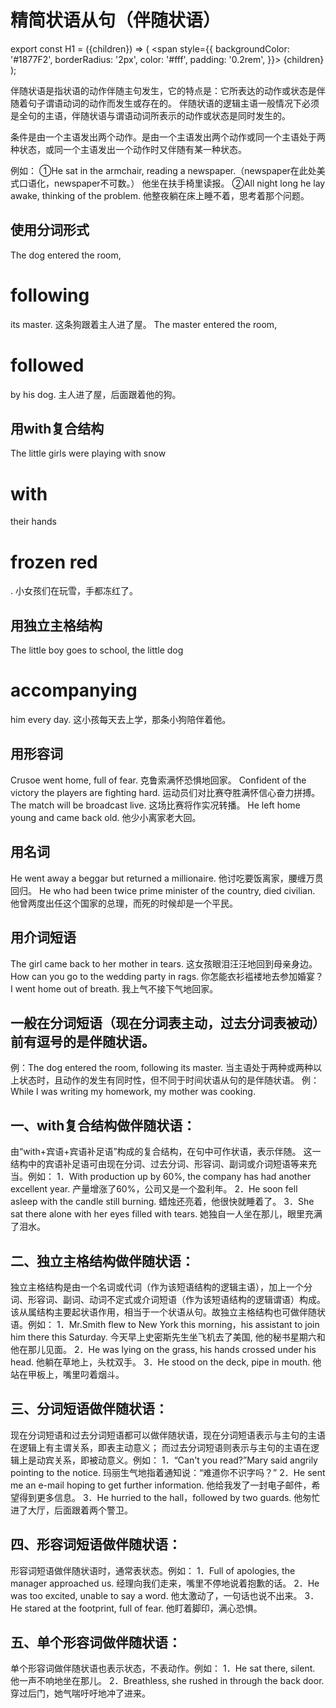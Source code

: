 # 精简状语从句（伴随状语）

export const H1 = ({children}) => (
  <span
    style={{
      backgroundColor: '#1877F2',
      borderRadius: '2px',
      color: '#fff',
      padding: '0.2rem',
    }}>
    {children}
  </span>
);

伴随状语是指状语的动作伴随主句发生，它的特点是：它所表达的动作或状态是伴随着句子谓语动词的动作而发生或存在的。
伴随状语的逻辑主语一般情况下必须是全句的主语，伴随状语与谓语动词所表示的动作或状态是同时发生的。

条件是由一个主语发出两个动作。是由一个主语发出两个动作或同一个主语处于两种状态，或同一个主语发出一个动作时又伴随有某一种状态。

例如：
①He sat in the armchair, reading a newspaper.（newspaper在此处美式口语化，newspaper不可数。）
他坐在扶手椅里读报。
②All night long he lay awake, thinking of the problem.
他整夜躺在床上睡不着，思考着那个问题。

## 使用分词形式
The dog entered the room, <H1>following</H1> its master.
这条狗跟着主人进了屋。
The master entered the room, <H1>followed</H1> by his dog.
主人进了屋，后面跟着他的狗。

## 用with复合结构
The little girls were playing with snow <H1>with</H1> their hands <H1>frozen red</H1>.
小女孩们在玩雪，手都冻红了。

## 用独立主格结构
The little boy goes to school, the little dog <H1>accompanying</H1> him every day.
这小孩每天去上学，那条小狗陪伴着他。

## 用形容词
Crusoe went home, full of fear.
克鲁索满怀恐惧地回家。
Confident of the victory the players are fighting hard.
运动员们对比赛夺胜满怀信心奋力拼搏。
The match will be broadcast live.
这场比赛将作实况转播。
He left home young and came back old.
他少小离家老大回。

## 用名词
He went away a beggar but returned a millionaire.
他讨吃要饭离家，腰缠万贯回归。
He who had been twice prime minister of the country, died civilian.
他曾两度出任这个国家的总理，而死的时候却是一个平民。

## 用介词短语
The girl came back to her mother in tears.
这女孩眼泪汪汪地回到母亲身边。
How can you go to the wedding party in rags.
你怎能衣衫褴褛地去参加婚宴？
I went home out of breath.
我上气不接下气地回家。



## 一般在分词短语（现在分词表主动，过去分词表被动）前有逗号的是伴随状语。
例：The dog entered the room, following its master.
当主语处于两种或两种以上状态时，且动作的发生有同时性，但不同于时间状语从句的是伴随状语。
例：While I was writing my homework, my mother was cooking.

## 一、with复合结构做伴随状语：
由“with+宾语+宾语补足语”构成的复合结构，在句中可作状语，表示伴随。
这一结构中的宾语补足语可由现在分词、过去分词、形容词、副词或介词短语等来充当。例如：
1．With production up by 60%, the company has had another excellent year.
产量增涨了60%，公司又是一个盈利年。
2．He soon fell asleep with the candle still burning.
蜡烛还亮着，他很快就睡着了。
3．She sat there alone with her eyes filled with tears.
她独自一人坐在那儿，眼里充满了泪水。

## 二、独立主格结构做伴随状语：
独立主格结构是由一个名词或代词（作为该短语结构的逻辑主语），加上一个分词、形容词、副词、动词不定式或介词短语（作为该短语结构的逻辑谓语）构成。该从属结构主要起状语作用，相当于一个状语从句。故独立主格结构也可做伴随状语。例如：
1．Mr.Smith flew to New York this morning，his assistant to join him there this Saturday.
今天早上史密斯先生坐飞机去了美国, 他的秘书星期六和他在那儿见面。
2．He was lying on the grass, his hands crossed under his head.
他躺在草地上，头枕双手。
3．He stood on the deck, pipe in mouth.
他站在甲板上，嘴里叼着烟斗。

## 三、分词短语做伴随状语：
现在分词短语和过去分词短语都可以做伴随状语，现在分词短语表示与主句的主语在逻辑上有主谓关系，即表主动意义；
而过去分词短语则表示与主句的主语在逻辑上是动宾关系，即被动意义。例如：
1．“Can't you read?”Mary said angrily pointing to the notice.
玛丽生气地指着通知说：“难道你不识字吗？”
2．He sent me an e-mail hoping to get further information.
他给我发了一封电子邮件，希望得到更多信息。
3．He hurried to the hall，followed by two guards.
他匆忙进了大厅，后面跟着两个警卫。

## 四、形容词短语做伴随状语：
形容词短语做伴随状语时，通常表状态。例如：
1．Full of apologies, the manager approached us.
经理向我们走来，嘴里不停地说着抱歉的话。
2．He was too excited, unable to say a word.
他太激动了，一句话也说不出来。
3．He stared at the footprint, full of fear.
他盯着脚印，满心恐惧。

## 五、单个形容词做伴随状语：
单个形容词做伴随状语也表示状态，不表动作。例如：
1．He sat there, silent.
他一声不响地坐在那儿。
2．Breathless, she rushed in through the back door.
穿过后门，她气喘吁吁地冲了进来。
